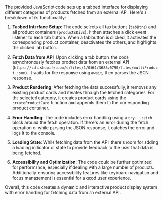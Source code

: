 The provided JavaScript code sets up a tabbed interface for displaying different categories of products fetched from an external API. Here's a breakdown of its functionality:

1. **Tabbed Interface Setup**: The code selects all tab buttons (`tabBtns`) and all product containers (`productsDivs`). It then attaches a click event listener to each tab button. When a tab button is clicked, it activates the corresponding product container, deactivates the others, and highlights the clicked tab button.

2. **Fetch Data from API**: Upon clicking a tab button, the code asynchronously fetches product data from an external API (`https://cdn.shopify.com/s/files/1/0564/3685/0790/files/multiProduct.json`). It waits for the response using `await`, then parses the JSON response.

3. **Product Rendering**: After fetching the data successfully, it removes any existing product cards and iterates through the fetched categories. For the selected category, it creates product cards using the `createProductCard` function and appends them to the corresponding product container.

4. **Error Handling**: The code includes error handling using a `try...catch` block around the fetch operation. If there's an error during the fetch operation or while parsing the JSON response, it catches the error and logs it to the console.

5. **Loading State**: While fetching data from the API, there's room for adding a loading indicator or state to provide feedback to the user that data is being fetched.

6. **Accessibility and Optimization**: The code could be further optimized for performance, especially if dealing with a large number of products. Additionally, ensuring accessibility features like keyboard navigation and focus management is essential for a good user experience.

Overall, this code creates a dynamic and interactive product display system with error handling for fetching data from an external API.